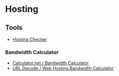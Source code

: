 # Hosting

## Tools

- [Hosting Checker](https://hostingchecker.com)

### Bandwidth Calculator

- [Calculator.net / Bandwidth Calculator](https://calculator.net/bandwidth-calculator.html)
- [URL Decode / Web Hosting Bandwidth Calculator](https://url-decode.com/tool/web-hosting-bandwidth-calculator)
